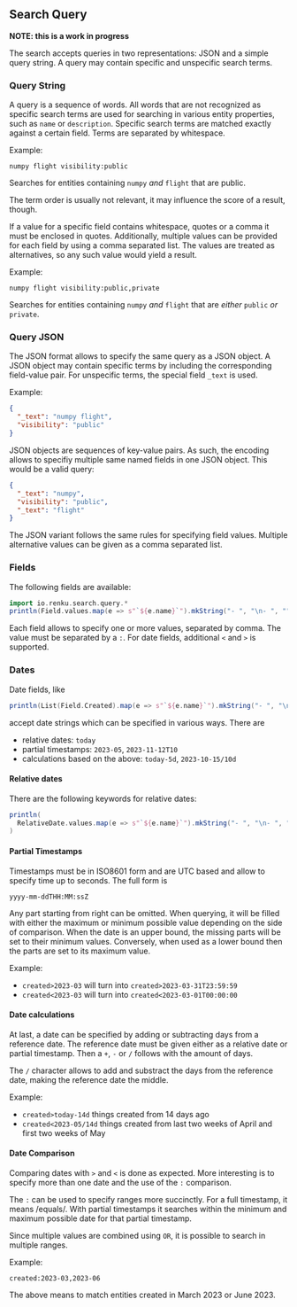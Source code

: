 ## Search Query

**NOTE: this is a work in progress**

The search accepts queries in two representations: JSON and a simple
query string. A query may contain specific and unspecific search
terms.

### Query String

A query is a sequence of words. All words that are not recognized as
specific search terms are used for searching in various entity
properties, such as `name` or `description`. Specific search terms are
matched exactly against a certain field. Terms are separated by
whitespace.

Example:
```
numpy flight visibility:public
```

Searches for entities containing `numpy` _and_ `flight` that are
public.

The term order is usually not relevant, it may influence the score of
a result, though.

If a value for a specific field contains whitespace, quotes or a comma
it must be enclosed in quotes. Additionally, multiple values can be
provided for each field by using a comma separated list. The values
are treated as alternatives, so any such value would yield a result.

Example:
```
numpy flight visibility:public,private
```

Searches for entities containing `numpy` _and_ `flight` that are
_either_ `public` _or_ `private`.

### Query JSON

The JSON format allows to specify the same query as a JSON object. A
JSON object may contain specific terms by including the corresponding
field-value pair. For unspecific terms, the special field `_text` is
used.

Example:
```json
{
  "_text": "numpy flight",
  "visibility": "public"
}
```

JSON objects are sequences of key-value pairs. As such, the encoding
allows to specifiy multiple same named fields in one JSON object. This
would be a valid query:

```json
{
  "_text": "numpy",
  "visibility": "public",
  "_text": "flight"
}
```

The JSON variant follows the same rules for specifying field values.
Multiple alternative values can be given as a comma separated list.

### Fields

The following fields are available:

```scala mdoc:passthrough
import io.renku.search.query.*
println(Field.values.map(e => s"`${e.name}`").mkString("- ", "\n- ", ""))
```

Each field allows to specify one or more values, separated by comma.
The value must be separated by a `:`. For date fields, additional `<`
and `>` is supported.

### Dates

Date fields, like

```scala mdoc:passthrough
println(List(Field.Created).map(e => s"`${e.name}`").mkString("- ", "\n- ", ""))
```

accept date strings which can be specified in various ways. There are

- relative dates: `today`
- partial timestamps: `2023-05`, `2023-11-12T10`
- calculations based on the above: `today-5d`, `2023-10-15/10d`


#### Relative dates

There are the following keywords for relative dates:

```scala mdoc:passthrough
println(
  RelativeDate.values.map(e => s"`${e.name}`").mkString("- ", "\n- ", "")
)
```

#### Partial Timestamps

Timestamps must be in ISO8601 form and are UTC based and allow to
specify time up to seconds. The full form is

```
yyyy-mm-ddTHH:MM:ssZ
```

Any part starting from right can be omitted. When querying, it will be
filled with either the maximum or minimum possible value depending on
the side of comparison. When the date is an upper bound, the missing
parts will be set to their minimum values. Conversely, when used as a
lower bound then the parts are set to its maximum value.

Example:
- `created>2023-03` will turn into `created>2023-03-31T23:59:59`
- `created<2023-03` will turn into `created<2023-03-01T00:00:00`

#### Date calculations

At last, a date can be specified by adding or subtracting days from a
reference date. The reference date must be given either as a relative
date or partial timestamp. Then a `+`, `-` or `/` follows with the
amount of days.

The `/` character allows to add and substract the days from the
reference date, making the reference date the middle.

Example:
- `created>today-14d` things created from 14 days ago
- `created<2023-05/14d` things created from last two weeks of April
  and first two weeks of May

#### Date Comparison

Comparing dates with `>` and `<` is done as expected. More interesting
is to specify more than one date and the use of the `:` comparison.

The `:` can be used to specify ranges more succinctly. For a full
timestamp, it means /equals/. With partial timestamps it searches
within the minimum and maximum possible date for that partial
timestamp.

Since multiple values are combined using `OR`, it is possible to
search in multiple ranges.

Example:
```
created:2023-03,2023-06
```

The above means to match entities created in March 2023 or June 2023.
